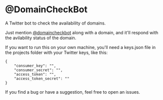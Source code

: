 # @DomainCheckBot
A Twitter bot to check the availability of domains.

Just mention [@domaincheckbot](https://twitter.com/domaincheckbot) along with a domain, and it'll respond with the avilability status of the domain.

If you want to run this on your own machine, you'll need a keys.json file in the projects folder with your Twitter keys, like this:
```
{
    "consumer_key": "",
    "consumer_secret": "",
    "access_token": "",
    "access_token_secret": ""
}
```

If you find a bug or have a suggestion, feel free to open an issues.
